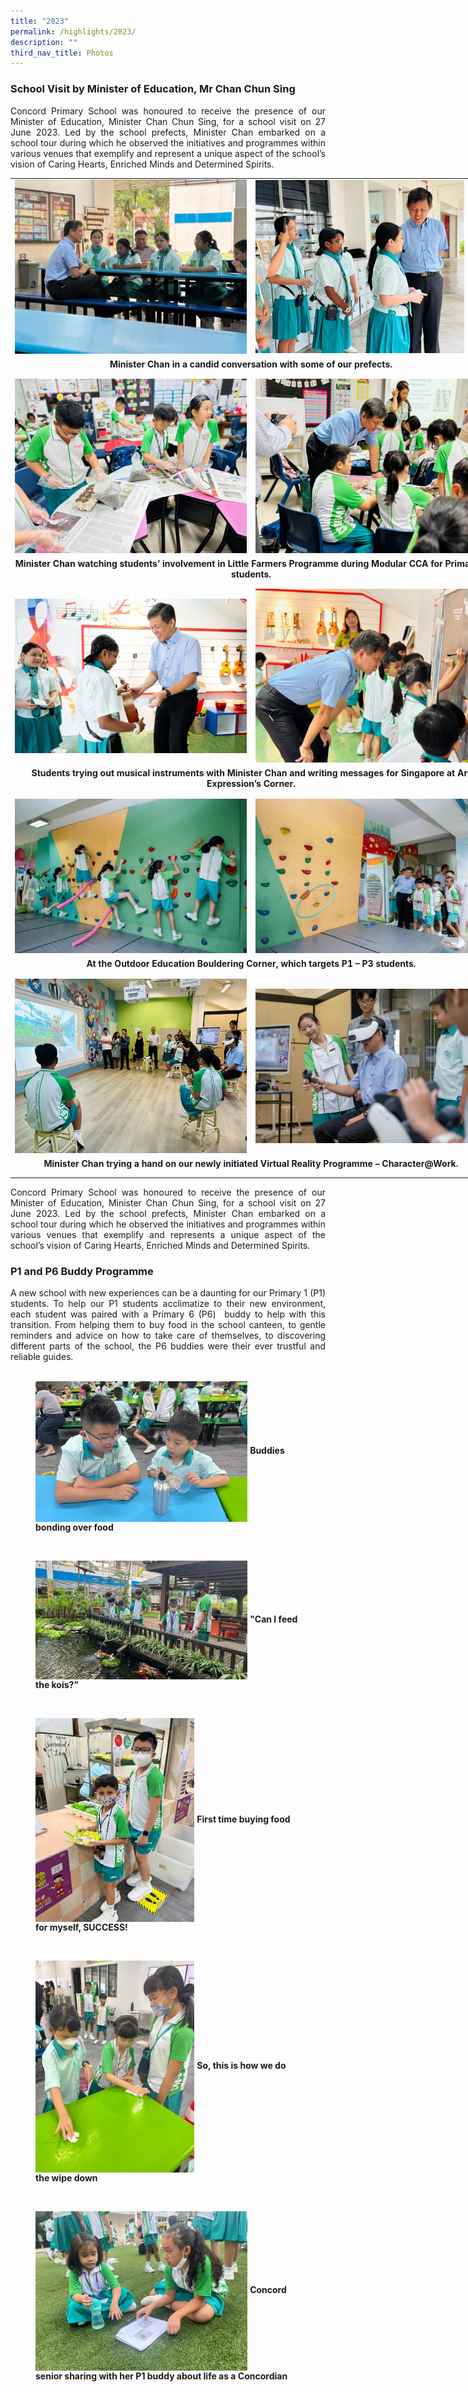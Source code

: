 ```yaml
---
title: "2023"
permalink: /highlights/2023/
description: ""
third_nav_title: Photos
---
```

<h3>School Visit by Minister of Education, Mr Chan Chun Sing</h3>

<p style="text-align:justify">Concord Primary School was honoured to receive the presence of our Minister of Education, Minister Chan Chun Sing, for a school visit on 27 June 2023. Led by the school prefects, Minister Chan embarked on a school tour during which he observed the initiatives and programmes within various venues that exemplify and represent a unique aspect of the school’s vision of Caring Hearts, Enriched Minds and Determined Spirits.</p>

<!--<img align="left" style="width:100%" src="/images/ministervisitscompile01.JPG"><br><img align="left" style="width:100%" src="/images/ministervisitscompile02.JPG"><br><img align="left" style="width:100%" src="/images/ministervisitscompile04.JPG"><br><img align="left" style="width:100%" src="/images/ministervisitscompile05.JPG"><br><br>-->

<style type="text/css">
.tg {border-collapse:collapse;border-spacing:0;margin:0px auto; border-color:transparent;}
</style>

<table class="tg" style="width: 770px">
<colgroup>
<col style="width: 385px">
<col style="width: 385px">
</colgroup>
<tbody>
<tr>
 <td style="border-color:transparent"><img src="/images/ministervisit01.jpg" align="left"></td>
<td style="border-color:transparent"><img src="/images/ministervisit02.jpg" style="width:90%" align="left"></td>
</tr>
<tr>
<th style="text-align: center; border-color:transparent" colspan="2">Minister Chan in a candid conversation with some of our prefects.</th>
</tr>
<tr><td style="border-color:transparent"></td></tr>
<tr><td style="border-color:transparent"></td></tr>
<tr>
<td style="border-color:transparent"><img src="/images/ministervisit03.jpg" align="left"></td>
<td style="border-color:transparent"><img src="/images/ministervisit04.jpg" style="width:100%" align="left"></td>
</tr>
<tr>
<th style="text-align: center; border-color:transparent" colspan="2">Minister Chan watching students’ involvement in Little Farmers Programme during Modular CCA for Primary 3 students.</th>
</tr>
<tr><td style="border-color:transparent"></td></tr>
<tr><td style="border-color:transparent"></td></tr>
<tr>
<td style="border-color:transparent"><img src="/images/ministervisit05.jpg" align="left"></td>
<td style="border-color:transparent"><img src="/images/ministervisit06.jpg" style="width:100%" align="left"></td>
</tr>
<tr>
<th style="text-align: center; border-color:transparent" colspan="2">Students trying out musical instruments with Minister Chan and writing messages for Singapore at Art Expression’s Corner.</th>
</tr>
<tr><td style="border-color:transparent"></td></tr>
<tr><td style="border-color:transparent"></td></tr>
<tr>
<td style="border-color:transparent"><img src="/images/ministervisit07.jpg" align="left"></td>
<td style="border-color:transparent"><img src="/images/ministervisit08.jpg" style="width:100%" align="left"></td>
</tr>
<tr>
<th style="text-align: center; border-color:transparent" colspan="2">At the Outdoor Education Bouldering Corner, which targets P1 – P3 students.</th>
</tr>
<tr><td style="border-color:transparent"></td></tr>
<tr><td style="border-color:transparent"></td></tr>
<tr>
<td style="border-color:transparent"><img src="/images/ministervisit09.jpg" align="left"></td>
<td style="border-color:transparent"><img src="/images/ministervisit10.jpg" style="width:100%" align="left"></td>
</tr>
<tr>
<th style="text-align: center; border-color:transparent" colspan="2">Minister Chan trying a hand on our newly initiated Virtual Reality Programme – Character@Work.</th>
</tr>
<tr><td style="border-color:transparent"></td></tr>
<tr><td style="border-color:transparent"></td></tr>
</tbody>
</table>

<p style="text-align:justify">Concord Primary School was honoured to receive the presence of our Minister of Education, Minister Chan Chun Sing, for a school visit on 27 June 2023. Led by the school prefects, Minister Chan embarked on a school tour during which he observed the initiatives and programmes within various venues that exemplify and represents a unique aspect of the school’s vision of Caring Hearts, Enriched Minds and Determined Spirits.</p>


<h3>P1 and P6 Buddy Programme</h3>

<p style="text-align:justify">A new school with new experiences can be a daunting for our Primary 1 (P1) students. To help our P1 students acclimatize to their new environment, each student was paired with a Primary 6 (P6) &nbsp;buddy to help with this transition. From helping them to buy food in the school canteen, to gentle reminders and advice on how to take care of themselves, to discovering different parts of the school, the P6 buddies were their ever trustful and reliable guides.&nbsp;
<br><br>
</p><figure>
<img src="/images/Picture1.jpg" style="width:80%" align="center">
<b>Buddies bonding over food</b></figure>
<br>
<figure>
 <img src="/images/Picture2.jpg" style="width:80%" align="center">
<b>"Can I feed the kois?”</b></figure>
<br>
<figure>
<img src="/images/Picture3.jpg" style="width:60%" align="center"> 
	<b>First time buying food for myself, SUCCESS!</b></figure>
<br>
<figure>
	<img src="/images/Picture4.jpg" style="width:60%" align="center"> 
<b>So, this is how we do the wipe down</b></figure>
<br>
<figure>
<img src="/images/Picture5.jpg" style="width:80%" align="center"> 
	<b>Concord senior sharing with her P1 buddy about life as a Concordian</b></figure>